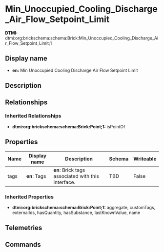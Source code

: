 # Min_Unoccupied_Cooling_Discharge_Air_Flow_Setpoint_Limit
**DTMI:** dtmi:org:brickschema:schema:Brick:Min_Unoccupied_Cooling_Discharge_Air_Flow_Setpoint_Limit;1
## Display name
- **en:** Min Unoccupied Cooling Discharge Air Flow Setpoint Limit
## Description
## Relationships
### Inherited Relationships
* **dtmi:org:brickschema:schema:Brick:Point;1:** isPointOf
## Properties
|Name|Display name|Description|Schema|Writeable|
|-|-|-|-|-|
|tags|**en**: Tags|**en**: Brick tags associated with this interface.|TBD|False
### Inherited Properties
* **dtmi:org:brickschema:schema:Brick:Point;1:** aggregate, customTags, externalIds, hasQuantity, hasSubstance, lastKnownValue, name
## Telemetries
## Commands
